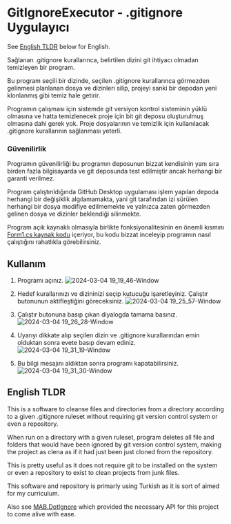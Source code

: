 # GitIgnoreExecutor - .gitignore Uygulayıcı
 See [English TLDR](https://github.com/SametHope/GitIgnoreExecutor/blob/main/README.md#english-tldr) below for English.  

 Sağlanan .gitignore kurallarınca, belirtilen dizini git ihtiyacı olmadan temizleyen bir program.  

 Bu program seçili bir dizinde, seçilen .gitignore kurallarınca görmezden gelinmesi planlanan dosya ve dizinleri silip, projeyi sanki bir depodan yeni klonlanmış gibi temiz hale getirir.

 Programın çalışması için sistemde git versiyon kontrol sisteminin yüklü olmasına ve hatta temizlenecek proje için bit git deposu oluşturulmuş olmasına dahi gerek yok. 
 Proje dosyalarının ve temizlik için kullanılacak .gitignore kurallarının sağlanması yeterli.  

### Güvenilirlik
 Programın güvenilirliği bu programın deposunun bizzat kendisinin yanı sıra birden fazla bilgisayarda ve git deposunda test edilmiştir ancak herhangi bir garanti verilmez.  
 
 Program çalıştırıldığında GitHub Desktop uygulaması işlem yapılan depoda herhangi bir değişiklik algılamamakta, yani git tarafından izi sürülen herhangi bir dosya modifiye edilmemekte ve yalnızca zaten
 görmezden gelinen dosya ve dizinler beklendiği silinmekte.

 Program açık kaynaklı olmasıyla birlikte fonksiyonalitesinin en önemli kısmını [Form1.cs kaynak kodu](https://github.com/SametHope/GitIgnoreExecutor/blob/main/Form1.cs) içeriyor, bu kodu bizzat inceleyip programın nasıl çalıştığını rahatlıkla görebilirsiniz.
 
 ## Kullanım

 1. Programı açınız.
![2024-03-04 19_19_46-Window](https://github.com/SametHope/GitIgnoreExecutor/assets/85421686/3019c94e-404c-4663-a6a7-0871aaede7ba)

 2. Hedef kurallarınızı ve dizininizi seçip kutucuğu işaretleyiniz. Çalıştır butonunun aktifleştiğini göreceksiniz.
![2024-03-04 19_25_57-Window](https://github.com/SametHope/GitIgnoreExecutor/assets/85421686/ffe4d6f8-d998-4f61-9933-710f0e26bd16)

 3. Çalıştır butonuna basıp çıkan diyalogda tamama basınız.
![2024-03-04 19_26_28-Window](https://github.com/SametHope/GitIgnoreExecutor/assets/85421686/a1ccc1d1-d803-418e-9e4a-86e52c6cf2b6)

 4. Uyarıyı dikkate alıp seçilen dizin ve .gitignore kurallarından emin olduktan sonra evete basıp devam ediniz.
![2024-03-04 19_31_19-Window](https://github.com/SametHope/GitIgnoreExecutor/assets/85421686/b9e97994-fbfb-46b5-aea8-8f6228e9d95b)   

 5. Bu bilgi mesajını aldıktan sonra programı kapatabilirsiniz.
![2024-03-04 19_31_30-Window](https://github.com/SametHope/GitIgnoreExecutor/assets/85421686/c79f37e2-8846-4b19-accd-4f218dfc65a8)   

## English TLDR
This is a software to cleanse files and directories from a directory according to a given .gitignore ruleset without requiring git version control system or even a repository.  

When run on a directory with a given ruleset, program deletes all file and folders that would have been ignored by git version control system, making the project as clena as if it had just been just cloned from the repository.  

This is pretty useful as it does not require git to be installed on the system or even a repository to exist to clean projects from junk files.

This software and repository is primarly using Turkish as it is sort of aimed for my curriculum.

Also see [MAB.DotIgnore](https://github.com/markashleybell/MAB.DotIgnore) which provided the necessary API for this project to come alive with ease.
